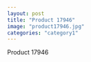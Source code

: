 ```yaml
---
layout: post
title: "Product 17946"
image: "product17946.jpg"
categories: "category1"
---
```

Product 17946

